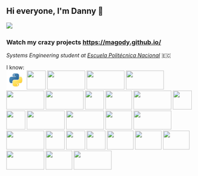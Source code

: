 ## Hi everyone, I'm Danny 👋


![](https://visitor-badge.glitch.me/badge?page_id=magody.magody)
<br />

### Watch my crazy projects https://magody.github.io/

*Systems Engineering student at [Escuela Politécnica Nacional](https://www.epn.edu.ec)* 🇪🇨

I know:
<br />
<img width="50" height="50" src="https://raw.githubusercontent.com/github/explore/80688e429a7d4ef2fca1e82350fe8e3517d3494d/topics/python/python.png">
<img width="50" height="50" src="https://upload.wikimedia.org/wikipedia/commons/thumb/c/cf/Angular_full_color_logo.svg/1200px-Angular_full_color_logo.svg.png">
<img width="100" height="50" src="https://sdtimes.com/wp-content/uploads/2018/03/spring-boot-490x257.png">
<img width="100" height="50" src="https://cms-assets.tutsplus.com/uploads/users/769/posts/25334/preview_image/get-started-with-laravel-6-400x277.png">
<img width="100" height="50" src="https://i.blogs.es/53044d/java/1366_521.jpg">
<img width="100" height="50" src="https://avatao.com/file/2020/08/1_fnbqF0xNVwINs_RkygkX1g.png">
<img width="100" height="50" src="https://dart.dev/assets/shared/dart-logo-for-shares.png?2">
<img width="50" height="50" src="https://upload.wikimedia.org/wikipedia/commons/1/18/ISO_C%2B%2B_Logo.svg">
<img width="70" height="50" src="https://www.avenga.com/wp-content/uploads/2020/11/C-Sharp.png">
<img width="100" height="50" src="https://www.natmarchand.fr/wp-content/uploads/2018/05/asp.net_.jpg">
<img width="50" height="50" src="https://upload.wikimedia.org/wikipedia/commons/2/21/Matlab_Logo.png">
<img width="50" height="50" src="https://upload.wikimedia.org/wikipedia/commons/6/6a/Gnu-octave-logo.svg">
<img width="100" height="50" src="https://d1.awsstatic.com/asset-repository/products/amazon-rds/1024px-MySQL.ff87215b43fd7292af172e2a5d9b844217262571.png">
<img width="100" height="50" src="https://dist.neo4j.com/wp-content/uploads/20140926224303/neo4j_logo-facebook.png">
<img width="70" height="50" src="https://brandslogos.com/wp-content/uploads/images/large/unity-logo.png">
<img width="100" height="50" src="https://upload.wikimedia.org/wikipedia/commons/thumb/1/11/TensorFlowLogo.svg/1200px-TensorFlowLogo.svg.png">
<img width="100" height="50" src="https://upload.wikimedia.org/wikipedia/commons/thumb/d/d9/Node.js_logo.svg/1280px-Node.js_logo.svg.png">
<img width="50" height="50" src="https://miro.medium.com/max/816/1*TpbxEQy4ckB-g31PwUQPlg.png">
<img width="50" height="50" src="https://emanueleciriachi.net/wp-content/uploads/2019/01/logo-mongodb-png-mongodb-logo-png-400.png">
<img width="50" height="50" src="https://img.icons8.com/color/452/firebase.png">
<img width="70" height="50" src="https://upload.wikimedia.org/wikipedia/commons/thumb/9/92/LaTeX_logo.svg/1280px-LaTeX_logo.svg.png">
<img width="70" height="50" src="https://upload.wikimedia.org/wikipedia/commons/thumb/3/35/Tux.svg/1200px-Tux.svg.png">
<img width="70" height="50" src="https://upload.wikimedia.org/wikipedia/commons/thumb/2/29/Postgresql_elephant.svg/1200px-Postgresql_elephant.svg.png">
<img width="100" height="50" src="https://killbill.io/wp-content/uploads/2014/11/docker1.png">
<img width="70" height="50" src="https://devopedia.org/images/article/45/8328.1526292163.svg">
<img width="100" height="50" src="https://i.blogs.es/4803e5/jenkins/840_560.png">









